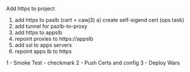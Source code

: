 Add https to project

1. add https to paslb (cert = cawj3)
    a) create self-sigend cert (ops task)
2. add tunnel for pazlb-to-proxy
3. add https to appslb
4. repoint proxies to https://appslb
5. add ssl to apps servers
6. repoint apps lb to https


1 - Smoke Test - checkmark
2 - Push Certs and config
3 - Deploy Wars
